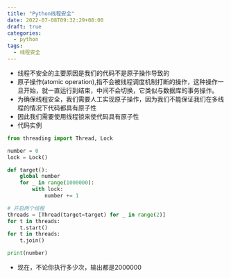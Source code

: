 ```yaml
---
title: "Python线程安全"
date: 2022-07-08T09:32:29+08:00
draft: true
categories:
  - python
tags:
  - 线程安全
---
```



- 线程不安全的主要原因是我们的代码不是原子操作导致的
- 原子操作(atomic operation),指不会被线程调度机制打断的操作，这种操作一旦开始，就一直运行到结束，中间不会切换，它类似与数据库的事务操作。
- 为确保线程安全，我们需要人工实现原子操作，因为我们不能保证我们在多线程的情况下代码都具有原子性
- 因此我们需要使用线程锁来使代码具有原子性
- 代码实例

```python
from threading import Thread, Lock

number = 0
lock = Lock()

def target():
    global number
    for _ in range(1000000):
        with lock:
            number += 1

# 开启两个线程
threads = [Thread(target=target) for _ in range(2)]
for t in threads:
    t.start()
for t in threads:
    t.join()

print(number)

```
- 现在，不论你执行多少次，输出都是2000000
